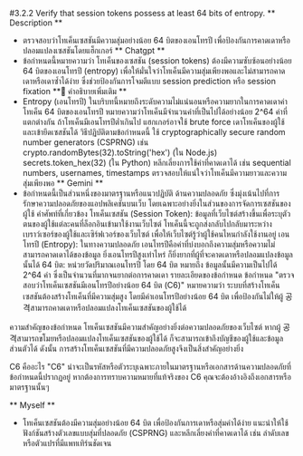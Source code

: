 #3.2.2 Verify that session tokens possess at least 64 bits of entropy. 
** Description **
-  ตรวจสอบว่าโทเค็นเซสชันมีความสุ่มอย่างน้อย 64 บิตของเอนโทรปี เพื่อป้องกันการคาดเดาหรือปลอมแปลงเซสชันโดยแฮ็กเกอร์
** Chatgpt **
-  ข้อกำหนดนี้หมายความว่า โทเค็นของเซสชัน (session tokens) ต้องมีความซับซ้อนอย่างน้อย 64 บิตของเอนโทรปี (entropy) เพื่อให้มั่นใจว่าโทเค็นมีความสุ่มเพียงพอและไม่สามารถคาดเดาหรือเดาซ้ำได้ง่าย ซึ่งช่วยป้องกันการโจมตีแบบ session prediction หรือ session fixation
**🔹 คำอธิบายเพิ่มเติม **
- Entropy (เอนโทรปี) ในบริบทนี้หมายถึงระดับความไม่แน่นอนหรือความยากในการคาดเดาค่าโทเค็น
64 บิตของเอนโทรปี หมายความว่าโทเค็นมีจำนวนค่าที่เป็นไปได้อย่างน้อย 2^64 ค่าที่แตกต่างกัน
ถ้าโทเค็นมีเอนโทรปีต่ำเกินไป แฮกเกอร์อาจใช้ brute force เดาโทเค็นของผู้ใช้และเข้ายึดเซสชันได้
วิธีปฏิบัติตามข้อกำหนดนี้
ใช้ cryptographically secure random number generators (CSPRNG) เช่น
crypto.randomBytes(32).toString('hex') (ใน Node.js)
secrets.token_hex(32) (ใน Python)
หลีกเลี่ยงการใช้ค่าที่คาดเดาได้ เช่น sequential numbers, usernames, timestamps
ตรวจสอบให้แน่ใจว่าโทเค็นมีความยาวและความสุ่มเพียงพอ
** Gemini **
- ข้อกำหนดนี้เป็นส่วนหนึ่งของมาตรฐานหรือแนวปฏิบัติ ด้านความปลอดภัย ซึ่งมุ่งเน้นไปที่การรักษาความปลอดภัยของแอปพลิเคชันบนเว็บ โดยเฉพาะอย่างยิ่งในส่วนของการจัดการเซสชันของผู้ใช้
คำศัพท์ที่เกี่ยวข้อง
โทเค็นเซสชัน (Session Token): ข้อมูลที่เว็บไซต์สร้างขึ้นเพื่อระบุตัวตนของผู้ใช้แต่ละคนที่ล็อกอินเข้ามาใช้งานเว็บไซต์ โทเค็นนี้จะถูกส่งกลับไปกลับมาระหว่างเบราว์เซอร์ของผู้ใช้และเซิร์ฟเวอร์ของเว็บไซต์ เพื่อให้เว็บไซต์รู้ว่าผู้ใช้คนไหนกำลังใช้งานอยู่
เอนโทรปี (Entropy): ในทางความปลอดภัย เอนโทรปีคือค่าที่บ่งบอกถึงความสุ่มหรือความไม่สามารถคาดเดาได้ของข้อมูล ยิ่งเอนโทรปีสูงเท่าไหร่ ก็ยิ่งยากที่ผู้ที่จะคาดเดาหรือปลอมแปลงข้อมูลนั้นได้
64 บิต: หน่วยวัดปริมาณเอนโทรปี โดย 64 บิต หมายถึง ข้อมูลนั้นมีความเป็นไปได้ 2^64 ค่า ซึ่งเป็นจำนวนที่มากจนยากต่อการคาดเดา
รายละเอียดของข้อกำหนด
ข้อกำหนด "ตรวจสอบว่าโทเค็นเซสชันมีเอนโทรปีอย่างน้อย 64 บิต (C6)" หมายความว่า ระบบที่สร้างโทเค็นเซสชันต้องสร้างโทเค็นที่มีความสุ่มสูง โดยมีค่าเอนโทรปีอย่างน้อย 64 บิต เพื่อป้องกันไม่ให้ผู้ 공격สามารถคาดเดาหรือปลอมแปลงโทเค็นเซสชันของผู้ใช้ได้

ความสำคัญของข้อกำหนด
โทเค็นเซสชันมีความสำคัญอย่างยิ่งต่อความปลอดภัยของเว็บไซต์ หากผู้ 공격สามารถขโมยหรือปลอมแปลงโทเค็นเซสชันของผู้ใช้ได้ ก็จะสามารถเข้าถึงบัญชีของผู้ใช้และข้อมูลส่วนตัวได้ ดังนั้น การสร้างโทเค็นเซสชันที่มีความปลอดภัยสูงจึงเป็นสิ่งสำคัญอย่างยิ่ง

C6 คืออะไร
"C6" น่าจะเป็นรหัสหรือตัวระบุเฉพาะภายในมาตรฐานหรือเอกสารด้านความปลอดภัยที่ข้อกำหนดนี้ปรากฏอยู่ หากต้องการทราบความหมายที่แท้จริงของ C6 คุณจะต้องอ้างอิงถึงเอกสารหรือมาตรฐานนั้นๆ

** Myself **
- โทเค็นเซสชันต้องมีความสุ่มอย่างน้อย 64 บิต เพื่อป้องกันการเดาหรือสุ่มค่าได้ง่าย แนะนำให้ใช้ฟังก์ชันสร้างตัวเลขแบบสุ่มที่ปลอดภัย (CSPRNG) และหลีกเลี่ยงค่าที่คาดเดาได้ เช่น ลำดับเลขหรือตัวแปรที่มีแพทเทิร์นชัดเจน 
